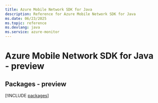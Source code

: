 ```yaml
---
title: Azure Mobile Network SDK for Java
description: Reference for Azure Mobile Network SDK for Java
ms.date: 06/23/2025
ms.topic: reference
ms.devlang: java
ms.service: azure-monitor
---
```

# Azure Mobile Network SDK for Java - preview
## Packages - preview
[!INCLUDE [packages](mobile-network-index.md)]